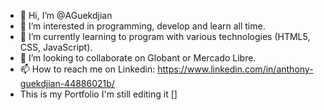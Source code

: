 - 👋 Hi, I’m @AGuekdjian
- 👀 I’m interested in programming, develop and learn all time.
- 🌱 I’m currently learning to program with various technologies (HTML5, CSS, JavaScript).
- 💞️ I’m looking to collaborate on Globant or Mercado Libre.
- 📫 How to reach me on Linkedin: https://www.linkedin.com/in/anthony-guekdjian-44886021b/
-    This is my Portfolio I'm still editing it []

<!---
AGuekdjian/AGuekdjian is a ✨ special ✨ repository because its `README.md` (this file) appears on your GitHub profile.
You can click the Preview link to take a look at your changes.
--->
